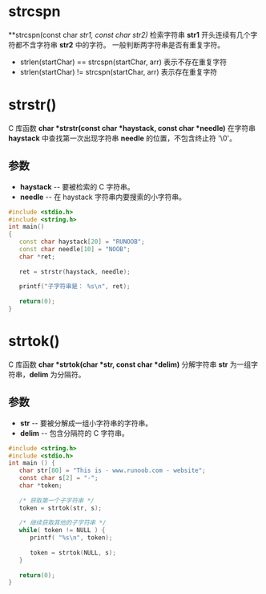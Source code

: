 # strcspn

**strcspn(const char *str1, const char *str2)** 检索字符串 **str1** 开头连续有几个字符都不含字符串 **str2** 中的字符。 一般判断两字符串是否有重复字符。 

* strlen(startChar) == strcspn(startChar, arr)  表示不存在重复字符
* strlen(startChar)  !=  strcspn(startChar, arr)  表示存在重复字符

# strstr()

C 库函数 **char \*strstr(const char \*haystack, const char \*needle)** 在字符串 **haystack** 中查找第一次出现字符串 **needle** 的位置，不包含终止符 '\0'。

## 参数

- **haystack** -- 要被检索的 C 字符串。
- **needle** -- 在 haystack 字符串内要搜索的小字符串。

```c++
#include <stdio.h>
#include <string.h>
int main()
{
   const char haystack[20] = "RUNOOB";
   const char needle[10] = "NOOB";
   char *ret;
 
   ret = strstr(haystack, needle);
 
   printf("子字符串是： %s\n", ret);
   
   return(0);
}
```

# strtok()

C 库函数 **char \*strtok(char \*str, const char \*delim)** 分解字符串 **str** 为一组字符串，**delim** 为分隔符。

## 参数

- **str** -- 要被分解成一组小字符串的字符串。
- **delim** -- 包含分隔符的 C 字符串。

```c
#include <string.h>
#include <stdio.h>
int main () {
   char str[80] = "This is - www.runoob.com - website";
   const char s[2] = "-";
   char *token;
   
   /* 获取第一个子字符串 */
   token = strtok(str, s);
   
   /* 继续获取其他的子字符串 */
   while( token != NULL ) {
      printf( "%s\n", token);
    
      token = strtok(NULL, s);
   }
   
   return(0);
}
```

